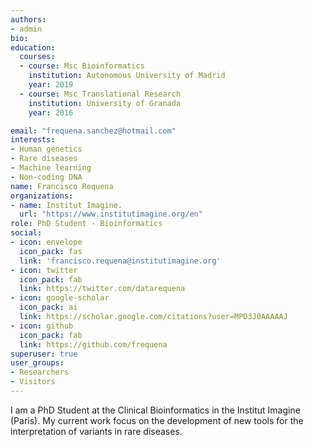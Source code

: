 ```yaml
---
authors:
- admin
bio: 
education:
  courses:
  - course: Msc Bioinformatics
    institution: Autonomous University of Madrid
    year: 2019
  - course: Msc Translational Research
    institution: University of Granada
    year: 2016

email: "frequena.sanchez@hotmail.com"
interests:
- Human genetics
- Rare diseases
- Machine learning
- Non-coding DNA
name: Francisco Requena
organizations:
- name: Institut Imagine.
  url: "https://www.institutimagine.org/en"
role: PhD Student - Bioinformatics
social:
- icon: envelope
  icon_pack: fas
  link: 'francisco.requena@institutimagine.org'
- icon: twitter
  icon_pack: fab
  link: https://twitter.com/datarequena
- icon: google-scholar
  icon_pack: ai
  link: https://scholar.google.com/citations?user=MPD3J0AAAAAJ
- icon: github
  icon_pack: fab
  link: https://github.com/frequena
superuser: true
user_groups:
- Researchers
- Visitors
---
```


I am a PhD Student at the Clinical Bioinformatics in the Institut Imagine (Paris). My current work focus on the development of new tools for the interpretation of variants in rare diseases.